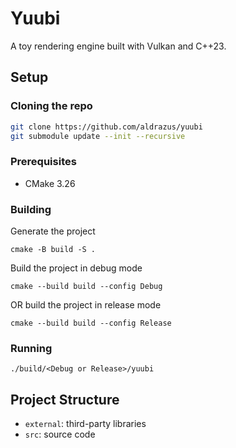 # Yuubi

A toy rendering engine built with Vulkan and C++23.

## Setup

### Cloning the repo

```sh
git clone https://github.com/aldrazus/yuubi
git submodule update --init --recursive
```

### Prerequisites

- CMake 3.26

### Building

Generate the project

```pwsh
cmake -B build -S .
```

Build the project in debug mode

```pwsh
cmake --build build --config Debug 
```

OR build the project in release mode

```pwsh
cmake --build build --config Release
```

### Running

```pwsh
./build/<Debug or Release>/yuubi
```

## Project Structure

- `external`: third-party libraries
- `src`: source code

